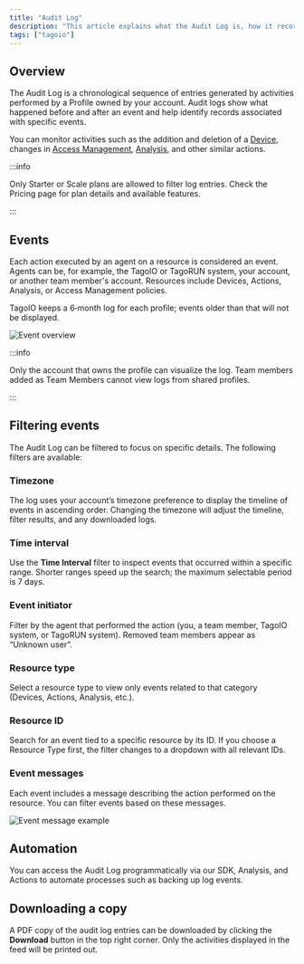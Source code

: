 ```yaml
---
title: "Audit Log"
description: "This article explains what the Audit Log is, how it records chronological activity from user Profiles, and what types of events you can monitor. It also notes plan restrictions for filtering log entries."
tags: ["tagoio"]
---
```

## Overview

The Audit Log is a chronological sequence of entries generated by activities performed by a Profile owned by your account. Audit logs show what happened before and after an event and help identify records associated with specific events.

You can monitor activities such as the addition and deletion of a [Device](/docs/tagoio/devices/), changes in  [Access Management](/docs/tagoio/tagorun/access-management/), [Analysis](/docs/tagoio/analysis/), and other similar actions.

:::info

Only Starter or Scale plans are allowed to filter log entries. Check the Pricing page for plan details and available features.

:::

## Events

Each action executed by an agent on a resource is considered an event. Agents can be, for example, the TagoIO or TagoRUN system, your account, or another team member's account. Resources include Devices, Actions, Analysis, or Access Management policies.

TagoIO keeps a 6‑month log for each profile; events older than that will not be displayed.

![Event overview](/docs_imagem/tagoio/external-d3b441c9.png)

:::info

Only the account that owns the profile can visualize the log. Team members added as Team Members cannot view logs from shared profiles.

:::

## Filtering events

The Audit Log can be filtered to focus on specific details. The following filters are available:

### Timezone
The log uses your account’s timezone preference to display the timeline of events in ascending order. Changing the timezone will adjust the timeline, filter results, and any downloaded logs.

### Time interval
Use the **Time Interval** filter to inspect events that occurred within a specific range. Shorter ranges speed up the search; the maximum selectable period is 7 days.

### Event initiator
Filter by the agent that performed the action (you, a team member, TagoIO system, or TagoRUN system). Removed team members appear as “Unknown user”.

### Resource type
Select a resource type to view only events related to that category (Devices, Actions, Analysis, etc.).

### Resource ID
Search for an event tied to a specific resource by its ID. If you choose a Resource Type first, the filter changes to a dropdown with all relevant IDs.

### Event messages
Each event includes a message describing the action performed on the resource. You can filter events based on these messages.

![Event message example](/docs_imagem/tagoio/external-f91f78f4.png)

## Automation

You can access the Audit Log programmatically via our SDK, Analysis, and Actions to automate processes such as backing up log events.

## Downloading a copy

A PDF copy of the audit log entries can be downloaded by clicking the **Download** button in the top right corner. Only the activities displayed in the feed will be printed out.
